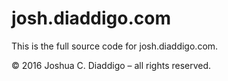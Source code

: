 # josh.diaddigo.com

This is the full source code for josh.diaddigo.com.

© 2016 Joshua C. Diaddigo – all rights reserved.
